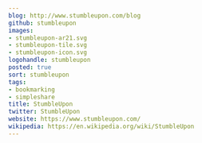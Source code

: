 ```yaml
---
blog: http://www.stumbleupon.com/blog
github: stumbleupon
images:
- stumbleupon-ar21.svg
- stumbleupon-tile.svg
- stumbleupon-icon.svg
logohandle: stumbleupon
posted: true
sort: stumbleupon
tags:
- bookmarking
- simpleshare
title: StumbleUpon
twitter: StumbleUpon
website: https://www.stumbleupon.com/
wikipedia: https://en.wikipedia.org/wiki/StumbleUpon
---
```

